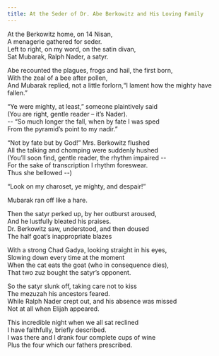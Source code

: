 ```yaml
---
title: At the Seder of Dr. Abe Berkowitz and His Loving Family
---
```

At the Berkowitz home, on 14 Nisan,\
A menagerie gathered for seder.\
Left to right, on my word, on the satin divan,\
Sat Mubarak, Ralph Nader, a satyr.



Abe recounted the plagues, frogs and hail, the first born,\
With the zeal of a bee after pollen,\
And Mubarak replied, not a little forlorn,“I lament how the mighty have fallen.”



“Ye were mighty, at least,” someone plaintively said\
(You are right, gentle reader – it’s Nader).\
-- “So much longer the fall, when by fate I was sped\
From the pyramid’s point to my nadir.”



“Not by fate but by God!” Mrs. Berkowitz flushed\
All the talking and chomping were suddenly hushed\
(You’ll soon find, gentle reader, the rhythm impaired --\
For the sake of transcription I rhythm foreswear.\
Thus she bellowed --)



“Look on my charoset, ye mighty, and despair!”



Mubarak ran off like a hare.



Then the satyr perked up, by her outburst aroused,\
And he lustfully bleated his praises.\
Dr. Berkowitz saw, understood, and then doused\
The half goat’s inappropriate blazes



With a strong Chad Gadya, looking straight in his eyes,\
Slowing down every time at the moment\
When the cat eats the goat (who in consequence dies),\
That two zuz bought the satyr’s opponent.



So the satyr slunk off, taking care not to kiss\
The mezuzah his ancestors feared.\
While Ralph Nader crept out, and his absence was missed\
Not at all when Elijah appeared.



This incredible night when we all sat reclined\
I have faithfully, briefly described.\
I was there and I drank four complete cups of wine\
Plus the four which our fathers prescribed.
